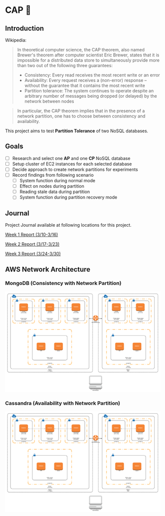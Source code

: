 # CAP :tophat:

## Introduction
Wikipedia:
> In theoretical computer science, the CAP theorem, also named Brewer's theorem after computer scientist Eric Brewer, states that it is impossible for a distributed data store to simultaneously provide more than two out of the following three guarantees:
> * Consistency: Every read receives the most recent write or an error
> * Availability: Every request receives a (non-error) response – without the guarantee that it contains the most recent write
> * Partition tolerance: The system continues to operate despite an arbitrary number of messages being dropped (or delayed) by the network between nodes

> In particular, the CAP theorem implies that in the presence of a network partition, one has to choose between consistency and availability.

This project aims to test **Partition Tolerance** of two NoSQL databases.

## Goals
- [ ] Research and select one **AP** and one **CP** NoSQL database
- [ ] Setup cluster of EC2 instances for each selected database
- [ ] Decide approach to create network partitions for experiments
- [ ] Record findings from following scenario
  - [ ] System function during normal mode
  - [ ] Effect on nodes during partition
  - [ ] Reading stale data during partition
  - [ ] System function during partition recovery mode

## Journal
Project Journal available at following locations for this project.

[Week 1 Report (3/10-3/16)](Journal/Week%201%20Report.md)

[Week 2 Report (3/17-3/23)](Journal/Week%202%20Report.md)

[Week 3 Report (3/24-3/30)](Journal/Week%203%20Report.md)

## AWS Network Architecture

### MongoDB (Consistency with Network Partition)

![AWS Network Diagram MongoDB](Resources/AWS&#32;Network&#32;Diagram&#32;-&#32;MongoDB.png)

### Cassandra (Availability with Network Partition)

![AWS Network Diagram Cassandra](Resources/AWS&#32;Network&#32;Diagram&#32;-&#32;Cassandra.png)

